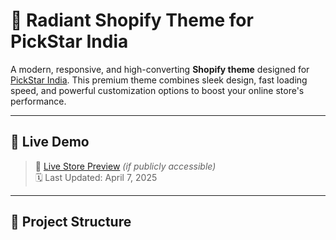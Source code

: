 # 🌟 Radiant Shopify Theme for PickStar India

A modern, responsive, and high-converting **Shopify theme** designed for [PickStar India](https://pickstarindia.myshopify.com). This premium theme combines sleek design, fast loading speed, and powerful customization options to boost your online store's performance.

---

## 📸 Live Demo

> 🔗 [Live Store Preview](https://pickstarindia.myshopify.com) *(if publicly accessible)*  
> 🗓️ Last Updated: April 7, 2025

---

## 📁 Project Structure

